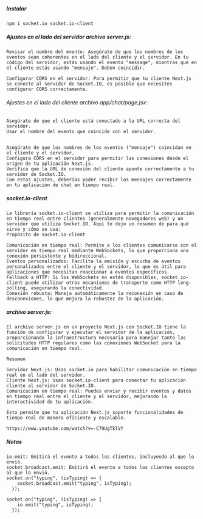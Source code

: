 #

##### Instalar

    npm i socket.io socket.io-client

##### Ajustes en el lado del servidor archivo server.js:

    Revisar el nombre del evento: Asegúrate de que los nombres de los eventos sean coherentes en el lado del cliente y el servidor. En tu código del servidor, estás usando el evento "message", mientras que en el cliente estás usando "mensaje". Deben coincidir.

    Configurar CORS en el servidor: Para permitir que tu cliente Next.js se conecte al servidor de Socket.IO, es posible que necesites configurar CORS correctamente.

###### Ajustes en el lado del cliente archivo app/chat/page.jsx:

    Asegúrate de que el cliente está conectado a la URL correcta del servidor.
    Usar el nombre del evento que coincide con el servidor.


    Asegúrate de que los nombres de los eventos ("mensaje") coincidan en el cliente y el servidor.
    Configura CORS en el servidor para permitir las conexiones desde el origen de tu aplicación Next.js.
    Verifica que la URL de conexión del cliente apunte correctamente a tu servidor de Socket.IO.
    Con estos ajustes, deberías poder recibir los mensajes correctamente en tu aplicación de chat en tiempo real.

##### socket.io-client

    La librería socket.io-client se utiliza para permitir la comunicación en tiempo real entre clientes (generalmente navegadores web) y un servidor que utiliza Socket.IO. Aquí te dejo un resumen de para qué sirve y cómo se usa:
    Propósito de socket.io-client

    Comunicación en tiempo real: Permite a los clientes comunicarse con el servidor en tiempo real mediante WebSockets, lo que proporciona una conexión persistente y bidireccional.
    Eventos personalizados: Facilita la emisión y escucha de eventos personalizados entre el cliente y el servidor, lo que es útil para aplicaciones que necesitan reaccionar a eventos específicos.
    Fallback a HTTP: Si los WebSockets no están disponibles, socket.io-client puede utilizar otros mecanismos de transporte como HTTP long-polling, asegurando la conectividad.
    Conexión robusta: Maneja automáticamente la reconexión en caso de desconexiones, lo que mejora la robustez de la aplicación.

##### archivo server.js:

    El archivo server.js en un proyecto Next.js con Socket.IO tiene la función de configurar y ejecutar el servidor de la aplicación, proporcionando la infraestructura necesaria para manejar tanto las solicitudes HTTP regulares como las conexiones WebSocket para la comunicación en tiempo real.

    Resumen

    Servidor Next.js: Usas socket.io para habilitar comunicación en tiempo real en el lado del servidor.
    Cliente Next.js: Usas socket.io-client para conectar tu aplicación cliente al servidor de Socket.IO.
    Comunicación en tiempo real: Puedes enviar y recibir eventos y datos en tiempo real entre el cliente y el servidor, mejorando la interactividad de tu aplicación.

    Esto permite que tu aplicación Next.js soporte funcionalidades de tiempo real de manera eficiente y escalable.

    https://www.youtube.com/watch?v=-C79UgTklVY

##### Notas

    io.emit: Emitirá el evento a todos los clientes, incluyendo al que lo envió.
    socket.broadcast.emit: Emitirá el evento a todos los clientes excepto al que lo envió.
    socket.on("typing", (isTyping) => {
        socket.broadcast.emit("typing", isTyping);
      });

    socket.on("typing", (isTyping) => {
        io.emit("typing", isTyping);
      });
